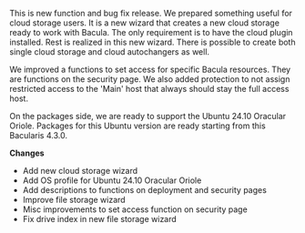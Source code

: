 
This is new function and bug fix release. We prepared something useful for
cloud storage users. It is a new wizard that creates a new cloud storage ready
to work with Bacula. The only requirement is to have the cloud plugin installed.
Rest is realized in this new wizard. There is possible to create both single
cloud storage and cloud autochangers as well.

We improved a functions to set access for specific Bacula resources. They are
functions on the security page. We also added protection to not assign restricted
access to the 'Main' host that always should stay the full access host.

On the packages side, we are ready to support the Ubuntu 24.10 Oracular Oriole.
Packages for this Ubuntu version are ready starting from this Bacularis 4.3.0.

**Changes**
 - Add new cloud storage wizard
 - Add OS profile for Ubuntu 24.10 Oracular Oriole
 - Add descriptions to functions on deployment and security pages
 - Improve file storage wizard
 - Misc improvements to set access function on security page
 - Fix drive index in new file storage wizard

